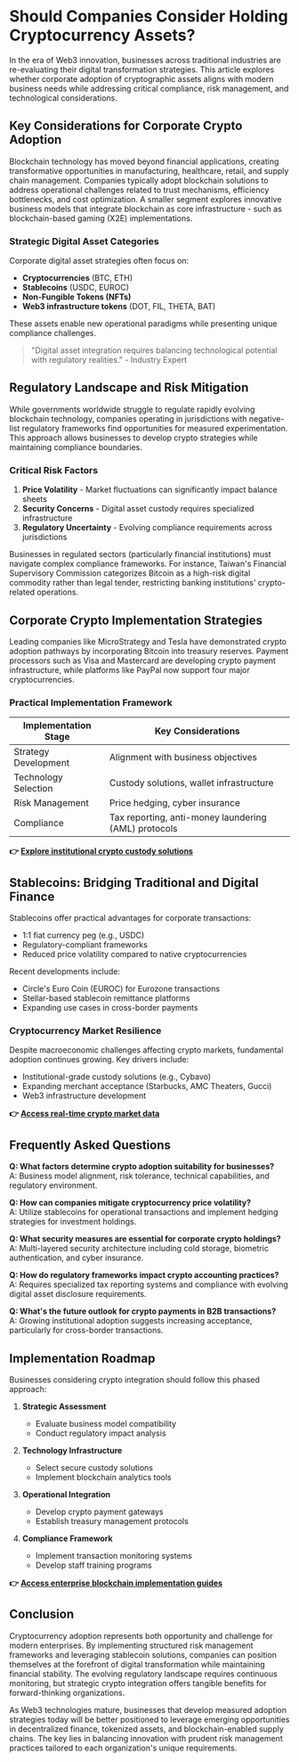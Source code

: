 # Should Companies Consider Holding Cryptocurrency Assets?

In the era of Web3 innovation, businesses across traditional industries are re-evaluating their digital transformation strategies. This article explores whether corporate adoption of cryptographic assets aligns with modern business needs while addressing critical compliance, risk management, and technological considerations.

## Key Considerations for Corporate Crypto Adoption

Blockchain technology has moved beyond financial applications, creating transformative opportunities in manufacturing, healthcare, retail, and supply chain management. Companies typically adopt blockchain solutions to address operational challenges related to trust mechanisms, efficiency bottlenecks, and cost optimization. A smaller segment explores innovative business models that integrate blockchain as core infrastructure - such as blockchain-based gaming (X2E) implementations.

### Strategic Digital Asset Categories

Corporate digital asset strategies often focus on:
- **Cryptocurrencies** (BTC, ETH)
- **Stablecoins** (USDC, EUROC)
- **Non-Fungible Tokens (NFTs)**
- **Web3 infrastructure tokens** (DOT, FIL, THETA, BAT)

These assets enable new operational paradigms while presenting unique compliance challenges.

> "Digital asset integration requires balancing technological potential with regulatory realities." - Industry Expert

## Regulatory Landscape and Risk Mitigation

While governments worldwide struggle to regulate rapidly evolving blockchain technology, companies operating in jurisdictions with negative-list regulatory frameworks find opportunities for measured experimentation. This approach allows businesses to develop crypto strategies while maintaining compliance boundaries.

### Critical Risk Factors

1. **Price Volatility** - Market fluctuations can significantly impact balance sheets
2. **Security Concerns** - Digital asset custody requires specialized infrastructure
3. **Regulatory Uncertainty** - Evolving compliance requirements across jurisdictions

Businesses in regulated sectors (particularly financial institutions) must navigate complex compliance frameworks. For instance, Taiwan's Financial Supervisory Commission categorizes Bitcoin as a high-risk digital commodity rather than legal tender, restricting banking institutions' crypto-related operations.

## Corporate Crypto Implementation Strategies

Leading companies like MicroStrategy and Tesla have demonstrated crypto adoption pathways by incorporating Bitcoin into treasury reserves. Payment processors such as Visa and Mastercard are developing crypto payment infrastructure, while platforms like PayPal now support four major cryptocurrencies.

### Practical Implementation Framework

| Implementation Stage | Key Considerations |
|----------------------|--------------------|
| Strategy Development | Alignment with business objectives |
| Technology Selection | Custody solutions, wallet infrastructure |
| Risk Management | Price hedging, cyber insurance |
| Compliance | Tax reporting, anti-money laundering (AML) protocols |

**👉 [Explore institutional crypto custody solutions](https://bit.ly/okx-bonus)**

## Stablecoins: Bridging Traditional and Digital Finance

Stablecoins offer practical advantages for corporate transactions:
- 1:1 fiat currency peg (e.g., USDC)
- Regulatory-compliant frameworks
- Reduced price volatility compared to native cryptocurrencies

Recent developments include:
- Circle's Euro Coin (EUROC) for Eurozone transactions
- Stellar-based stablecoin remittance platforms
- Expanding use cases in cross-border payments

### Cryptocurrency Market Resilience

Despite macroeconomic challenges affecting crypto markets, fundamental adoption continues growing. Key drivers include:
- Institutional-grade custody solutions (e.g., Cybavo)
- Expanding merchant acceptance (Starbucks, AMC Theaters, Gucci)
- Web3 infrastructure development

**👉 [Access real-time crypto market data](https://bit.ly/okx-bonus)**

## Frequently Asked Questions

**Q: What factors determine crypto adoption suitability for businesses?**  
A: Business model alignment, risk tolerance, technical capabilities, and regulatory environment.

**Q: How can companies mitigate cryptocurrency price volatility?**  
A: Utilize stablecoins for operational transactions and implement hedging strategies for investment holdings.

**Q: What security measures are essential for corporate crypto holdings?**  
A: Multi-layered security architecture including cold storage, biometric authentication, and cyber insurance.

**Q: How do regulatory frameworks impact crypto accounting practices?**  
A: Requires specialized tax reporting systems and compliance with evolving digital asset disclosure requirements.

**Q: What's the future outlook for crypto payments in B2B transactions?**  
A: Growing institutional adoption suggests increasing acceptance, particularly for cross-border transactions.

## Implementation Roadmap

Businesses considering crypto integration should follow this phased approach:

1. **Strategic Assessment**  
   - Evaluate business model compatibility
   - Conduct regulatory impact analysis

2. **Technology Infrastructure**  
   - Select secure custody solutions
   - Implement blockchain analytics tools

3. **Operational Integration**  
   - Develop crypto payment gateways
   - Establish treasury management protocols

4. **Compliance Framework**  
   - Implement transaction monitoring systems
   - Develop staff training programs

**👉 [Access enterprise blockchain implementation guides](https://bit.ly/okx-bonus)**

## Conclusion

Cryptocurrency adoption represents both opportunity and challenge for modern enterprises. By implementing structured risk management frameworks and leveraging stablecoin solutions, companies can position themselves at the forefront of digital transformation while maintaining financial stability. The evolving regulatory landscape requires continuous monitoring, but strategic crypto integration offers tangible benefits for forward-thinking organizations.

As Web3 technologies mature, businesses that develop measured adoption strategies today will be better positioned to leverage emerging opportunities in decentralized finance, tokenized assets, and blockchain-enabled supply chains. The key lies in balancing innovation with prudent risk management practices tailored to each organization's unique requirements.